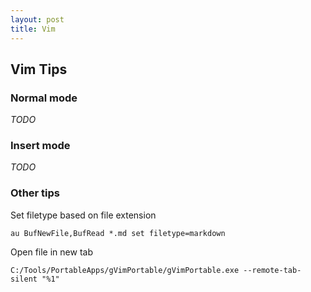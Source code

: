 ```yaml
---
layout: post
title: Vim
---
```


## Vim Tips

### Normal mode

_TODO_

### Insert mode

_TODO_

### Other tips

Set filetype based on file extension

    au BufNewFile,BufRead *.md set filetype=markdown

Open file in new tab

    C:/Tools/PortableApps/gVimPortable/gVimPortable.exe --remote-tab-silent "%1"

